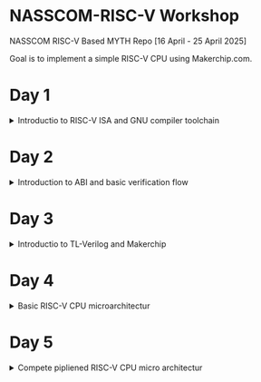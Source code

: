 # NASSCOM-RISC-V Workshop
NASSCOM RISC-V Based MYTH Repo [16 April - 25 April 2025]

Goal is to implement a simple RISC-V CPU using Makerchip.com.

# Day 1
<details>
<summary>Introductio to RISC-V ISA and GNU compiler toolchain</summary>

Explanation of RV64I (base integer instruction), RV64M (multiply extension), RV64F (floatingpoint extension), RV64D (double precision extension), ABI (application binary interface), memory allocation & stack pointer

create simple C-program sum1ton.c, compile and run.

```c
#include <stdio.h>

int main() {
	int i, sum = 0, n = 5;
	for (i=1; i <= n; ++i) {
		sum += i;
	}
	printf("Sum of numbers form 1 to %d is %d\n", n, sum);
	return 0;
}
```

![image](https://github.com/user-attachments/assets/0e29972f-61cf-4276-8a7f-1918d141a789)

now compile C-program with risc-V C-Compiler using optimizasion level -O1 creating an objectfile called sum1ton.o

```sh
riscv64-unknown-elf-gcc -O1 -mabi=lp64 -march=rv64i -o sum1ton.o sum1ton.c
```
![image](https://github.com/user-attachments/assets/e916bd58-69a2-4472-a806-90e134419113)

now look into objectfile sum1ton.o with and check RISC-V asm-code of mail() module using following command:

```sh
riscv64-unknown-elf-objdump -d sum1ton.o | more
```

![image](https://github.com/user-attachments/assets/97e8f20f-36ad-4fc9-acbd-53267d35739b)

Output:
assembly code with optimization level -O1

```s
0000000000010184 <main>:
   10184:	ff010113          	addi	sp,sp,-16
   10188:	00113423          	sd	ra,8(sp)
   1018c:	06400793          	li	a5,100
   10190:	fff7879b          	addiw	a5,a5,-1
   10194:	fe079ee3          	bnez	a5,10190 <main+0xc>
   10198:	00001637          	lui	a2,0x1
   1019c:	3ba60613          	addi	a2,a2,954 # 13ba <register_fini-0xecf6>
   101a0:	06400593          	li	a1,100
   101a4:	00021537          	lui	a0,0x21
   101a8:	19050513          	addi	a0,a0,400 # 21190 <__clzdi2+0x48>
   101ac:	26c000ef          	jal	ra,10418 <printf>
   101b0:	00000513          	li	a0,0
   101b4:	00813083          	ld	ra,8(sp)
   101b8:	01010113          	addi	sp,sp,16
   101bc:	00008067          	ret

```

now change optimization level to -oFast

```sh
riscv64-unknown-elf-gcc -Ofast -mabi=lp64 -march=rv64i -o sum1ton.o sum1ton.c
```
![image](https://github.com/user-attachments/assets/552ce222-bcc6-4fe4-b508-42839725dc29)

and check now asm-Code for difference.

```s
00000000000100b0 <main>:
   100b0:	00001637          	lui	a2,0x1
   100b4:	00021537          	lui	a0,0x21
   100b8:	ff010113          	addi	sp,sp,-16
   100bc:	3ba60613          	addi	a2,a2,954 # 13ba <main-0xecf6>
   100c0:	06400593          	li	a1,100
   100c4:	18050513          	addi	a0,a0,384 # 21180 <__clzdi2+0x44>
   100c8:	00113423          	sd	ra,8(sp)
   100cc:	340000ef          	jal	ra,1040c <printf>
   100d0:	00813083          	ld	ra,8(sp)
   100d4:	00000513          	li	a0,0
   100d8:	01010113          	addi	sp,sp,16
   100dc:	00008067          	ret
```

what we see is that with optimization level -ofast we get a different asm-code with fewer number of code lines!

next lab is to single step through asm-code of main() with "spike" RISC-V debugger.

first run program im RISC-V emulator "spike" and validate output.

```sh
spike pk sum1ton.o
```

![image](https://github.com/user-attachments/assets/b19b54ff-de2e-496d-80ff-1b0b8de90e5b)

to debug main() function in RISC-V world use again spike with folowwing syntax:

```sh
vsduser@vsduser-VirtualBox:~/Day_1$ spike -d pk sum1ton.o
(spike) until pc 0 100b0
bbl loader
(spike) reg 0 a2
0x0000000000000000
(spike) reg 0 a0
0x0000000000000001
(spike) reg 0 sp
0x0000003ffffffb50
(spike) 
core   0: 0x00000000000100b0 (0x00001637) lui     a2, 0x1
(spike) reg 0 a2
0x0000000000001000
(spike) 
core   0: 0x00000000000100b4 (0x00021537) lui     a0, 0x21
(spike) reg 0 a0
0x0000000000021000
(spike) reg 0 sp
0x0000003ffffffb50
(spike) 
core   0: 0x00000000000100b8 (0xff010113) addi    sp, sp, -16
(spike) reg 0 sp
0x0000003ffffffb40
(spike) 
```

we run code unti pc (program counter) "100b0" which is starting point of main() function an single step through the next instructions

![image](https://github.com/user-attachments/assets/a3be1886-0db2-45ad-bd7c-e39ff3da28d1)

first instruction is "lui a2, 0x1" - load immediate register a2 with hex 01.

![image](https://github.com/user-attachments/assets/4d56c66f-df6c-4448-a913-dcd7d1f1eca5)

the instruction load 0x01 into bit [31-12] of reg a2 show in above debug session.
```sh
(spike) 
core   0: 0x00000000000100b0 (0x00001637) lui     a2, 0x1
(spike) reg 0 a2
0x0000000000001000
(spike)
```

next instruction is "lui a0, 0x21" where register a0 is loaded with hex 21 follw same rule for reg a0.

next is "addi sp, sp, -16" wich mean that sp (stack pointer) will be subtracted be 16, hex 10.

![image](https://github.com/user-attachments/assets/fcb68874-2c46-4f30-8bb3-4b2eaf437dde)

signed and unsigned doubleworld

C-Program showing higthes unsigned nuber, compilation and run via spike

```sh
vsduser@vsduser-VirtualBox:~/Day_1$ more unsignedHighest.c
#include <stdio.h>
#include <math.h>

int main() {
	unsigned long long int max = (unsigned long long int) (pow(2,64) - 1);
	printf("higest number represented by unsigned long long int ist %llu\n", max);
	return 0;
}
vsduser@vsduser-VirtualBox:~/Day_1$ riscv64-unknown-elf-gcc -Ofast -mabi=lp64 -march=rv64i -o unsignedHighest.o unsignedHighest.c 
vsduser@vsduser-VirtualBox:~/Day_1$ spike pk unsignedHighest.o
bbl loader
higest number represented by unsigned long long int ist 18446744073709551615
vsduser@vsduser-VirtualBox:~/Day_1$ 
```
![image](https://github.com/user-attachments/assets/02165014-87d3-4951-96af-746b4492f8cd)

LAB: create C-Program showing higthes and lowest number of a signend 64 bit integer.

```sh
vsduser@vsduser-VirtualBox:~/Day_1$ more signedHighest.c
#include <stdio.h>
#include <math.h>

int main() {
	long long int max = (long long int) (pow(2,63) - 1);
	long long int min = (long long int) (pow(2,63) * -1);
	printf("higthest number represent by long long int is %lld\n", max);
	printf("lowest number represtend by long int is %lld\n", min);
	return 0;
}
vsduser@vsduser-VirtualBox:~/Day_1$ riscv64-unknown-elf-gcc -Ofast -mabi=lp64 -march=rv64i -o signedHighest.o signedHighest.c 
vsduser@vsduser-VirtualBox:~/Day_1$ spike pk signedHighest.o
bbl loader
higthest number represent by long long int is 9223372036854775807
lowest number represtend by long int is -9223372036854775808
vsduser@vsduser-VirtualBox:~/Day_1$
```
![image](https://github.com/user-attachments/assets/d05dcee1-3883-4e82-be2e-d920e1364ccd)


</details>

# Day 2

<details>
<summary>Introduction to ABI and basic verification flow</summary>

In Day 2 we are takling about ABI (application binary interface) and how it can be acced via system calls from a programmer and why we have 32 register.

![image](https://github.com/user-attachments/assets/79362f98-db77-4cac-9925-9b1b035f7ac9)

register strucure of RISC-V 64bit

![image](https://github.com/user-attachments/assets/1b7f5235-9aae-4195-bf43-56792ee51f36)

due to the fact that im RISC-V opcodes register are represent be 5bit max of 32 register can be addressed

![image](https://github.com/user-attachments/assets/369eee21-d8fa-43e0-9b01-653ecec5bbaf)

LAB: call a asm-program "loop.s" from a C-program an pass int values back and forth calculating sum of number from 1to n:

C-program 1to9_custom.c

```c
#include <stdio.h>

extern int load(int x, int y);

int main() {
	int result = 0;
	int count = 9;
	result = load(0x0, count+1);
	printf("Sum of numbers from i to %d is %d\n", count, result);
}
```

Assembler program load.s

```s
.section .text
.global load
.type load, @function

load:
	add	a4, a0, zero	//initialize sum register a4 with 0x0
	add	a2, a0, a1	// store count of 10 in register a2. Register a1 is loaded with 0xa (decimal 10) from main()
	add	a3, a0, zero	// initialze intermidiate sum register a3 by 0
loop:	add	a4, a3, a4	// incremental addition
	addi	a3, a3, 1	// inceremten intermidiate register by 1
	blt	a3, a2, loop	// if a3 is less than a2, branch to label named <loop>
	add	a0, a4, zero	// stor final result to register a0so that it can be read by main() program
	ret
```


![image](https://github.com/user-attachments/assets/03010e5b-010b-4956-93fa-e0c1f891ec0c)



compile both files (.c and .S) and run objectfile via spike:

![image](https://github.com/user-attachments/assets/21c00170-32fe-4c46-987d-e8225d9f353d)

Lab: run C-program in a RISC-V CPU written in Verilog

clone github repo: **git clone https://github.com/kunalg123/riscv_workshop_collaterals.git**

run ./rv32im.sh and check output in belo screen shot

![image](https://github.com/user-attachments/assets/0db1d4e7-2ba6-416e-8636-c8ff9909e9d7)


</details>

# Day 3

<details>
<summary>Introductio to TL-Verilog and Makerchip</summary>

Lab Slide 12:

load pythagoras example, arrange windows, click on $bb_sp in diagram

![image](https://github.com/user-attachments/assets/fabf5553-9040-44c3-a9eb-1fafd7f905f1)

Lab Slide 13:

simulate an inverter

[Inverter](https://makerchip.com/sandbox/0o2fXhoqM/0O7hpx3#)

![image](https://github.com/user-attachments/assets/9199880a-7f8c-4821-af21-9fcc5fe8e6fa)

simulate and, or, xor

[AND OR XOR](https://makerchip.com/sandbox/0o2fXhoqM/0O7hpx3#)

![image](https://github.com/user-attachments/assets/938f779d-57b2-4a1d-839f-8aa9b68459cd)

Lab Slide 14:

[create 5bit vector](https://makerchip.com/sandbox/0o2fXhoqM/0P1hKXq)

![image](https://github.com/user-attachments/assets/8d721029-dbe7-4c92-9bde-7ae9e93c9516)

Lab Slide 15:

creating a simple 1bit & 8bit mux

[1bit mux](https://makerchip.com/sandbox/0o2fXhoqM/0P1hKXq#)

![image](https://github.com/user-attachments/assets/ed80a51c-5589-4fbc-9f43-113854b7e623)

[8bit mux]()

Lab Slide 16

create a calculator supporting +,-,*,/

[calculator](https://makerchip.com/sandbox/0o2fXhoqM/076hANr)

![image](https://github.com/user-attachments/assets/2739d5f0-46b2-45db-b45b-c51d391bc0f9)

Lab Slide 21

create free running counter

[free running counter](https://makerchip.com/sandbox/0o2fXhoqM/08qh6qD)

![image](https://github.com/user-attachments/assets/176dc749-3fe0-4ad8-b8db-6dbccdae66ab)


Lab Slide 23

add to calculator a d-flipflop to store the last result

[calculator with store last result](https://makerchip.com/sandbox/0o2fXhoqM/00ghGBP)

![image](https://github.com/user-attachments/assets/37f54fb7-8b28-4d06-99d3-8896ab6d84fb)

Lab Slide 24

pipeling shown an compute pythagoras theorem

[pythagoras pipeline](https://makerchip.com/sandbox/0o2fXhoqM/0k5hOB0)

![image](https://github.com/user-attachments/assets/6bab7782-0a6f-4ce1-96c5-1b14c5cdeec9)

Lab Slide 33

Fibbonaci series in pipeline

[fionacci pipeline](https://makerchip.com/sandbox/0o2fXhoqM/0mwhjl3)

![image](https://github.com/user-attachments/assets/e4e0ef83-eb02-4a97-8adf-e4408fe0e695)

Lab Slide 34

Pipeline error handler

[calc error handling](https://makerchip.com/sandbox/0o2fXhoqM/0oYhrY9)

![image](https://github.com/user-attachments/assets/f961d1ef-9f02-4df5-80c3-79d4f8922ac7)

Lab Slide 35

Counter and Calculator in a pipeline

[calc_and_counter_in_pipeline](https://makerchip.com/sandbox/0o2fXhoqM/0r0h8ZK)

![image](https://github.com/user-attachments/assets/bfd69f62-a163-499b-8b1d-e4c21ad1965e)

Lab Slide 36

2-Cycle Calculator

[2-cycle calculator](https://makerchip.com/sandbox/0o2fXhoqM/0Bgh7mD)

![image](https://github.com/user-attachments/assets/e7a6e3ba-6bd5-45a6-88d6-a015ea733b18)

Lab Slide 41

2-Cycle Calculator with validity

[2_cycl_clalc_validity](https://makerchip.com/sandbox/0o2fXhoqM/0GZh1lA#)

![image](https://github.com/user-attachments/assets/ce816c4f-9f47-4ad5-a970-a95056cf3517)

Lab Slide 43

add memory and recall function to calculator

[mem_recall_calc](https://makerchip.com/sandbox/0o2fXhoqM/0KOh2wB#)

![image](https://github.com/user-attachments/assets/4a24a983-2102-4671-8d9a-02e6320280e7)


</details>

# Day 4

<details>
<summary>Basic RISC-V CPU microarchitectur</summary>

Lab Slide Day 4 Lab Part 1

implement program counter

[program counter](https://makerchip.com/sandbox/0o2fXhoqM/0P1hKmq#)

![image](https://github.com/user-attachments/assets/4a5d2244-aacb-4ab5-9644-539412d461a3)

Lab Slide 7

Fetch instruction

[fetch](https://makerchip.com/sandbox/0o2fXhoqM/0Q1hkq4#)

Lab Slide 10

[instrution format decode](https://makerchip.com/sandbox/0o2fXhoqM/0X6hXN5#)

![image](https://github.com/user-attachments/assets/dcf55480-e884-4bdc-9800-44d9787e8b9e)

Lab Slide 10

[imm retrieval](https://makerchip.com/sandbox/0o2fXhoqM/0X6hXN5#)

![image](https://github.com/user-attachments/assets/de6697cb-f8f3-4e18-a928-abad169e9a88)

Lab Slide 11

[instruction decode other fields](https://makerchip.com/sandbox/0o2fXhoqM/0Y6hLZ8#)

![image](https://github.com/user-attachments/assets/1b2a83bb-309b-4ea6-b40c-f8afa786afe2)

Lab Slide 12

[RISC-V instruction field decode](https://makerchip.com/sandbox/0o2fXhoqM/0Z4h5RE#)

![image](https://github.com/user-attachments/assets/a7a491e2-c678-4c5f-88fb-4d712814258e)

Lab Slide 13

[vality check and instruction decode](https://makerchip.com/sandbox/0o2fXhoqM/01jhMm7#)

![image](https://github.com/user-attachments/assets/1ab9df7f-d9dc-4b46-b94d-c7377961a5af)

Lab Slide 16

[read register file](https://makerchip.com/sandbox/0o2fXhoqM/02RhpGg#)

![image](https://github.com/user-attachments/assets/33d85ab9-7ad1-44ca-9401-7fbe7e4e7e9d)

Lab Slide 13

[ALU](https://makerchip.com/sandbox/0o2fXhoqM/03lhpM4#)

![image](https://github.com/user-attachments/assets/b8e04e24-f830-46b4-befa-d9dea988e643)

Lab Slide 22

[branch](https://makerchip.com/sandbox/0o2fXhoqM/048hBWx#)

![image](https://github.com/user-attachments/assets/de2ee381-e5bd-41a1-995e-24b9803e295d)

Lab Slide 25

[testbench](https://makerchip.com/sandbox/0o2fXhoqM/058hZKk#)

![image](https://github.com/user-attachments/assets/8a02de43-b3d3-4e0d-a263-696478aaac59)


</details>

# Day 5

<details>
<summary>Compete pipliened RISC-V CPU micro architectur</summary>

Pipelining the CPU

[3 cycle $valid](https://makerchip.com/sandbox/0o2fXhoqM/08qh6MD#)

![image](https://github.com/user-attachments/assets/bbdec698-2b46-40af-9b50-a9288123abf2)

[update pc after 3-cycles](https://makerchip.com/sandbox/0o2fXhoqM/08qh6MD#)

![image](https://github.com/user-attachments/assets/3cebfe08-564a-4172-a58c-fbf112004216)

[3 stage pipline](https://makerchip.com/sandbox/0o2fXhoqM/0Wnh5Qo#)

![image](https://github.com/user-attachments/assets/6bfa2129-de8c-4210-b2fe-ca5ac014c24e)

[reg bypass](https://makerchip.com/sandbox/0o2fXhoqM/058hZzD#)

![image](https://github.com/user-attachments/assets/4b21890e-04cd-4db7-bfd7-a5b63c19f2ce)

[branch correction](https://makerchip.com/sandbox/0wpfLhxmq/0wjhGmk#)

![image](https://github.com/user-attachments/assets/176d9a72-f71f-433d-8e9b-4fe7475b2814)

[decode other instaructions](https://makerchip.com/sandbox/0wpfLhxmq/0zmhMZN#)

![image](https://github.com/user-attachments/assets/993c5ca9-73a4-4de9-ac72-83eb768dcb8b)

[add load and store, @4 stage](https://makerchip.com/sandbox/0wpfLhxmq/0Bgh7rE#)

![image](https://github.com/user-attachments/assets/f867b9f6-fb9a-4ffe-bfce-3ade96dbd885)

[final design](https://makerchip.com/sandbox/0wpfLhxmq/0Elh329#)

![image](https://github.com/user-attachments/assets/ae737433-bdbb-4d06-b03c-7cac27b722ff)

# WORK IN PROGRESS - still struggle with last lab

</details>
